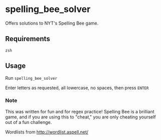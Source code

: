 # spelling_bee_solver
Offers solutions to NYT's Spelling Bee game.

## Requirements
`zsh`

## Usage
Run `spelling_bee_solver`

Enter letters as requested, all lowercase, no spaces, then press `ENTER`

### Note
This was written for fun and for regex practice! Spelling Bee is a brilliant game, and if you are using this to "cheat," you are only cheating yourself out of a fun challenge. 

Wordlists from http://wordlist.aspell.net/
